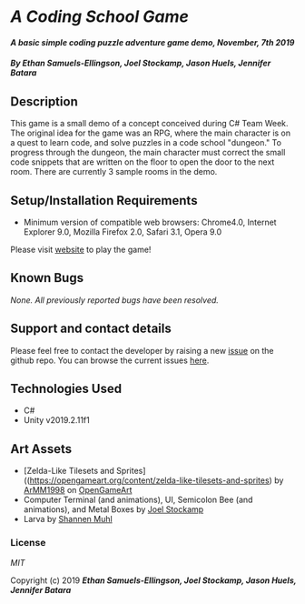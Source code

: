 # _A Coding School Game_

#### _A basic simple coding puzzle adventure game demo, November, 7th 2019_

#### _By **Ethan Samuels-Ellingson, Joel Stockamp, Jason Huels, Jennifer Batara**_

## Description

This game is a small demo of a concept conceived during C# Team Week. The original idea for the game was an RPG, where the main character is on a quest to learn code, and solve puzzles in a code school "dungeon." To progress through the dungeon, the main character must correct the small code snippets that are written on the floor to open the door to the next room. There are currently 3 sample rooms in the demo.


## Setup/Installation Requirements
- Minimum version of compatible web browsers: Chrome4.0, Internet Explorer	9.0, Mozilla Firefox	2.0, Safari	3.1, Opera	9.0

Please visit [website](website) to play the game!

## Known Bugs

_None. All previously reported bugs have been resolved._

## Support and contact details

Please feel free to contact the developer by raising a new [issue](https://github.com/jasonHuels/ReZelda/issues/new) on the github repo. You can browse the current issues [here](https://github.com/jasonHuels/ReZelda/issues).

## Technologies Used

* C#
* Unity v2019.2.11f1


## Art Assets
- [Zelda-Like Tilesets and Sprites]((https://opengameart.org/content/zelda-like-tilesets-and-sprites)
 by [ArMM1998](https://opengameart.org/users/armm1998) on [OpenGameArt](https://opengameart.org/)
- Computer Terminal (and animations), UI, Semicolon Bee (and animations), and Metal Boxes by [Joel Stockamp](https://github.com/stockampj)
- Larva by [Shannen Muhl](http://www.shannenmuhl.com/)


### License

_MIT_

Copyright (c) 2019 **_Ethan Samuels-Ellingson, Joel Stockamp, Jason Huels, Jennifer Batara_**
